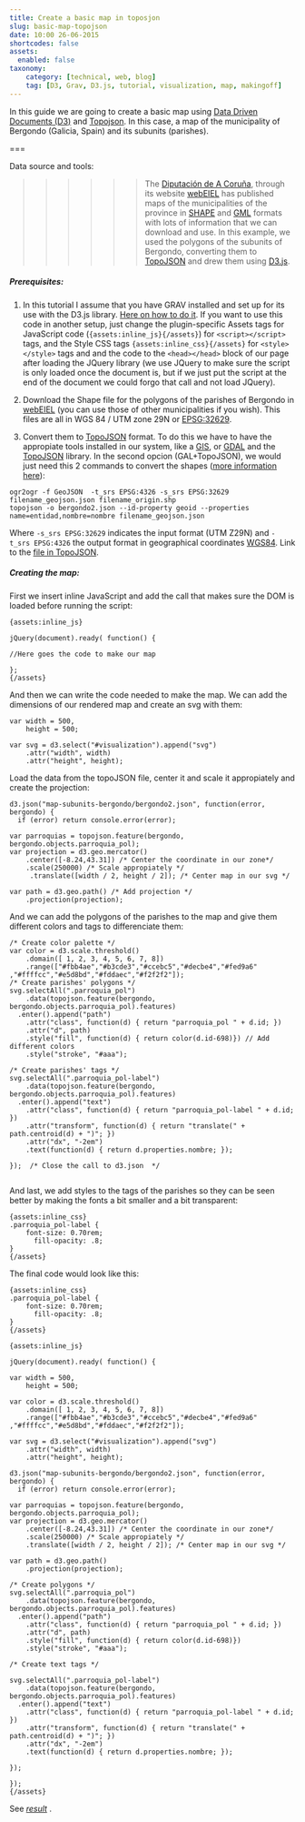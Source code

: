 ```yaml
---
title: Create a basic map in toposjon
slug: basic-map-topojson
date: 10:00 26-06-2015
shortcodes: false
assets:
  enabled: false
taxonomy:
    category: [technical, web, blog]
    tag: [D3, Grav, D3.js, tutorial, visualization, map, makingoff]
---
```

In this guide we are going to create a basic map using [Data Driven Documents (D3)](http://d3js.org) and [Topojson](https://en.wikipedia.org/wiki/GeoJSON#TopoJSON). In this case, a map of the municipality of Bergondo (Galicia, Spain) and its subunits (parishes).

===

Data source and tools:
>>>>>> The [Diputación de A Coruña](http://dicoruna.es/), through its website [webEIEL](http://webeiel.dicoruna.es/) has published maps of the municipalities of the province in [SHAPE](https://es.wikipedia.org/wiki/Shapefile) and [GML](https://es.wikipedia.org/wiki/Geography_Markup_Language) formats with lots of information that we can download and use. In this example, we used the polygons of the subunits of Bergondo, converting them to [TopoJSON](https://en.wikipedia.org/wiki/GeoJSON#TopoJSON) and drew them using [D3.js](http://d3js.org).

##### Prerequisites:
1. In this tutorial I assume that you have GRAV installed and set up for its use with the D3.js library. [Here on how to do it](../d3-in-grav). If you want to use this code in another setup, just change the plugin-specific Assets tags for JavaScript code  (`{assets:inline_js}{/assets}`) for `<script></script>` tags, and the Style CSS tags `{assets:inline_css}{/assets}` for `<style></style>` tags and and the code to the  `<head></head>` block of our page after loading the JQuery library (we use JQuery to make sure the script is only loaded once the document is, but if we just put the script at the end of the document we could forgo that call and not load JQuery).
2. Download the Shape file for the polygons of the parishes of Bergondo in [webEIEL](http://webeiel.dicoruna.es/) (you can use those of other municipalities if you wish). This files are all in WGS 84 / UTM zone 29N or [EPSG:32629](http://spatialreference.org/ref/epsg/wgs-84-utm-zone-29n/).

3. Convert them to [TopoJSON](https://en.wikipedia.org/wiki/GeoJSON#TopoJSON) format. To do this we have to have the appropiate tools installed in our system, like a [GIS](https://en.wikipedia.org/wiki/Geographic_Information_System), or  [GDAL](http://www.gdal.org/) and the [TopoJSON](https://github.com/mbostock/topojson) library. In the second opcion (GAL+TopoJSON), we would just need this 2 commands to convert the shapes ([more information here](http://bost.ocks.org/mike/map/)):
```
ogr2ogr -f GeoJSON  -t_srs EPSG:4326 -s_srs EPSG:32629 filename_geojson.json filename_origin.shp
topojson -o bergondo2.json --id-property geoid --properties name=entidad,nombre=nombre filename_geojson.json 
```
Where `-s_srs EPSG:32629` indicates the input format (UTM Z29N) and `-t_srs EPSG:4326` the output format in geographical coordinates [WGS84](http://spatialreference.org/ref/epsg/wgs-84/). Link to the [file in TopoJSON](/projects/bergondoabierto/map-subunits-bergondo/bergondo2.json).

##### Creating the map:

First we insert inline JavaScript and add the call that makes sure the DOM is loaded before running the script:

```
{assets:inline_js}

jQuery(document).ready( function() {

//Here goes the code to make our map

};
{/assets}

```
And then we can write the code needed to make the map. We can add the dimensions of our rendered map and create an svg with them:
```
var width = 500,
    height = 500;
    
var svg = d3.select("#visualization").append("svg")
    .attr("width", width)
    .attr("height", height);
```
Load the data from the topoJSON file, center it and scale it appropiately and create the projection:
```
d3.json("map-subunits-bergondo/bergondo2.json", function(error, bergondo) {
  if (error) return console.error(error);

var parroquias = topojson.feature(bergondo, bergondo.objects.parroquia_pol);
var projection = d3.geo.mercator()
    .center([-8.24,43.31]) /* Center the coordinate in our zone*/
    .scale(250000) /* Scale appropiately */
 	 .translate([width / 2, height / 2]); /* Center map in our svg */

var path = d3.geo.path() /* Add projection */
    .projection(projection);
```
And we can add the polygons of the parishes to the map and give them different colors and tags to differenciate them:
```
/* Create color palette */
var color = d3.scale.threshold()
    .domain([ 1, 2, 3, 4, 5, 6, 7, 8])
    .range(["#fbb4ae","#b3cde3","#ccebc5","#decbe4","#fed9a6" ,"#ffffcc","#e5d8bd","#fddaec","#f2f2f2"]);
/* Create parishes' polygons */  
svg.selectAll(".parroquia_pol")
    .data(topojson.feature(bergondo, bergondo.objects.parroquia_pol).features)
  .enter().append("path")
    .attr("class", function(d) { return "parroquia_pol " + d.id; })
    .attr("d", path)
    .style("fill", function(d) { return color(d.id-698)}) // Add different colors
    .style("stroke", "#aaa");
    
/* Create parishes' tags */    
svg.selectAll(".parroquia_pol-label")
    .data(topojson.feature(bergondo, bergondo.objects.parroquia_pol).features)
  .enter().append("text")
    .attr("class", function(d) { return "parroquia_pol-label " + d.id; })
    .attr("transform", function(d) { return "translate(" + path.centroid(d) + ")"; })
    .attr("dx", "-2em")
    .text(function(d) { return d.properties.nombre; });
    	   
});  /* Close the call to d3.json  */


```

And last, we add styles to the tags of the parishes so they can be seen better by making the fonts a bit smaller and a bit transparent:
```
{assets:inline_css}
.parroquia_pol-label {
	font-size: 0.70rem;
	  fill-opacity: .8;
}
{/assets}
```

The final code would look like this:

```
{assets:inline_css}
.parroquia_pol-label {
	font-size: 0.70rem;
	  fill-opacity: .8;
}
{/assets}

{assets:inline_js}

jQuery(document).ready( function() {

var width = 500,
    height = 500;
    
var color = d3.scale.threshold()
    .domain([ 1, 2, 3, 4, 5, 6, 7, 8])
    .range(["#fbb4ae","#b3cde3","#ccebc5","#decbe4","#fed9a6" ,"#ffffcc","#e5d8bd","#fddaec","#f2f2f2"]);

var svg = d3.select("#visualization").append("svg")
    .attr("width", width)
    .attr("height", height);

d3.json("map-subunits-bergondo/bergondo2.json", function(error, bergondo) {
  if (error) return console.error(error);

var parroquias = topojson.feature(bergondo, bergondo.objects.parroquia_pol);
var projection = d3.geo.mercator()
    .center([-8.24,43.31]) /* Center the coordinate in our zone*/
    .scale(250000) /* Scale appropiately */
 	.translate([width / 2, height / 2]); /* Center map in our svg */
 	 
var path = d3.geo.path()
    .projection(projection);

/* Create polygons */  
svg.selectAll(".parroquia_pol")
    .data(topojson.feature(bergondo, bergondo.objects.parroquia_pol).features)
  .enter().append("path")
    .attr("class", function(d) { return "parroquia_pol " + d.id; })
    .attr("d", path)
    .style("fill", function(d) { return color(d.id-698)})
    .style("stroke", "#aaa");
    
/* Create text tags */
    
svg.selectAll(".parroquia_pol-label")
    .data(topojson.feature(bergondo, bergondo.objects.parroquia_pol).features)
  .enter().append("text")
    .attr("class", function(d) { return "parroquia_pol-label " + d.id; })
    .attr("transform", function(d) { return "translate(" + path.centroid(d) + ")"; })
    .attr("dx", "-2em")
    .text(function(d) { return d.properties.nombre; });
    	   
});   

});
{/assets}
```

See *[result](/projects/bergondoabierto/map-subunits-bergondo/)* .

